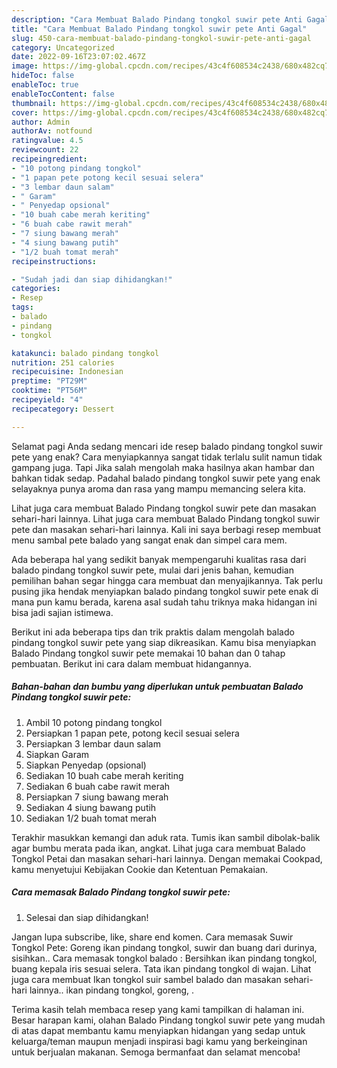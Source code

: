 ```yaml
---
description: "Cara Membuat Balado Pindang tongkol suwir pete Anti Gagal"
title: "Cara Membuat Balado Pindang tongkol suwir pete Anti Gagal"
slug: 450-cara-membuat-balado-pindang-tongkol-suwir-pete-anti-gagal
category: Uncategorized
date: 2022-09-16T23:07:02.467Z
image: https://img-global.cpcdn.com/recipes/43c4f608534c2438/680x482cq70/balado-pindang-tongkol-suwir-pete-foto-resep-utama.jpg
hideToc: false
enableToc: true
enableTocContent: false
thumbnail: https://img-global.cpcdn.com/recipes/43c4f608534c2438/680x482cq70/balado-pindang-tongkol-suwir-pete-foto-resep-utama.jpg
cover: https://img-global.cpcdn.com/recipes/43c4f608534c2438/680x482cq70/balado-pindang-tongkol-suwir-pete-foto-resep-utama.jpg
author: Admin
authorAv: notfound
ratingvalue: 4.5
reviewcount: 22
recipeingredient:
- "10 potong pindang tongkol"
- "1 papan pete potong kecil sesuai selera"
- "3 lembar daun salam"
- " Garam"
- " Penyedap opsional"
- "10 buah cabe merah keriting"
- "6 buah cabe rawit merah"
- "7 siung bawang merah"
- "4 siung bawang putih"
- "1/2 buah tomat merah"
recipeinstructions:

- "Sudah jadi dan siap dihidangkan!"
categories:
- Resep
tags:
- balado
- pindang
- tongkol

katakunci: balado pindang tongkol 
nutrition: 251 calories
recipecuisine: Indonesian
preptime: "PT29M"
cooktime: "PT56M"
recipeyield: "4"
recipecategory: Dessert

---
```



Selamat pagi Anda sedang mencari ide resep balado pindang tongkol suwir pete yang enak? Cara menyiapkannya sangat tidak terlalu sulit namun tidak gampang juga. Tapi Jika salah mengolah maka hasilnya akan hambar dan bahkan tidak sedap. Padahal balado pindang tongkol suwir pete yang enak selayaknya punya aroma dan rasa yang mampu memancing selera kita.


Lihat juga cara membuat Balado Pindang tongkol suwir pete dan masakan sehari-hari lainnya. Lihat juga cara membuat Balado Pindang tongkol suwir pete dan masakan sehari-hari lainnya. Kali ini saya berbagi resep membuat menu sambal pete balado yang sangat enak dan simpel cara mem.

Ada beberapa hal yang sedikit banyak mempengaruhi kualitas rasa dari balado pindang tongkol suwir pete, mulai dari jenis bahan, kemudian pemilihan bahan segar hingga cara membuat dan menyajikannya. Tak perlu pusing jika hendak menyiapkan balado pindang tongkol suwir pete enak di mana pun kamu berada, karena asal sudah tahu triknya maka hidangan ini bisa jadi sajian istimewa.


Berikut ini ada beberapa tips dan trik praktis dalam mengolah balado pindang tongkol suwir pete yang siap dikreasikan. Kamu bisa menyiapkan Balado Pindang tongkol suwir pete memakai 10 bahan dan 0 tahap pembuatan. Berikut ini cara dalam membuat hidangannya.

<!--inarticleads1-->

##### Bahan-bahan dan bumbu yang diperlukan untuk pembuatan Balado Pindang tongkol suwir pete:

1. Ambil 10 potong pindang tongkol
1. Persiapkan 1 papan pete, potong kecil sesuai selera
1. Persiapkan 3 lembar daun salam
1. Siapkan  Garam
1. Siapkan  Penyedap (opsional)
1. Sediakan 10 buah cabe merah keriting
1. Sediakan 6 buah cabe rawit merah
1. Persiapkan 7 siung bawang merah
1. Sediakan 4 siung bawang putih
1. Sediakan 1/2 buah tomat merah


Terakhir masukkan kemangi dan aduk rata. Tumis ikan sambil dibolak-balik agar bumbu merata pada ikan, angkat. Lihat juga cara membuat Balado Tongkol Petai dan masakan sehari-hari lainnya. Dengan memakai Cookpad, kamu menyetujui Kebijakan Cookie dan Ketentuan Pemakaian. 

<!--inarticleads2-->

##### Cara memasak Balado Pindang tongkol suwir pete:


1. Selesai dan siap dihidangkan!

Jangan lupa subscribe, like, share end komen. Cara memasak Suwir Tongkol Pete: Goreng ikan pindang tongkol, suwir dan buang dari durinya, sisihkan.. Cara memasak tongkol balado : Bersihkan ikan pindang tongkol, buang kepala iris sesuai selera. Tata ikan pindang tongkol di wajan. Lihat juga cara membuat Ikan tongkol suir sambel balado dan masakan sehari-hari lainnya.. ikan pindang tongkol, goreng, . 

Terima kasih telah membaca resep yang kami tampilkan di halaman ini. Besar harapan kami, olahan Balado Pindang tongkol suwir pete yang mudah di atas dapat membantu kamu menyiapkan hidangan yang sedap untuk keluarga/teman maupun menjadi inspirasi bagi kamu yang berkeinginan untuk berjualan makanan. Semoga bermanfaat dan selamat mencoba!

